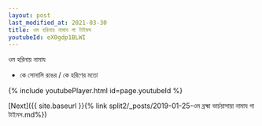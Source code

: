```yaml
---
layout: post
last_modified_at: 2021-03-30
title: ওম হরিনায় নামায গা টাইমস
youtubeId: eX0gdp1BLWI
---
```

 
 
 ওম হরিনায় নামায  
 
 -  কে সোনালি রঙের / কে হরিণের মতো 
 
  
 
  
 
 
 
 
 
 


{% include youtubePlayer.html id=page.youtubeId %}
 
[Next]({{ site.baseurl }}{% link  split2/_posts/2019-01-25-ওম ব্রহ্মা ভার্চয়াসায়া নামায গা টাইমস.md%})
 
